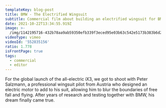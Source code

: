 ```yaml
---
templateKey: blog-post
title: BMW - The Electrified Wingsuit
subtitle: Commercial film about building an electrified wingsuit for BMW
date: 2021-10-22T13:34:55.919Z
image: >-
  /img/1142195716-432b78aa9ab59350efb339f3eced95e03b63c542e5173b383b6d253a294b964e-d_1920x1080.jpg
videoType: vimeo
videoId: '552835156'
ratio: 1.778
isFrontPage: true
tags:
  - commercial
  - editor
---
```

For the global launch of the all-electric iX3, we got to shoot with Peter Salzmann, a professional wingsuit pilot from Austria who designed an electric motor to add to his suit, allowing him to blur the boundaries of free fall and flying. After years of research and testing together with BMW, his dream finally came true.
